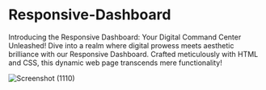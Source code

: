 # Responsive-Dashboard
Introducing the Responsive Dashboard: Your Digital Command Center Unleashed!
Dive into a realm where digital prowess meets aesthetic brilliance with our Responsive Dashboard. 
Crafted meticulously with HTML and CSS, this dynamic web page transcends mere functionality!

![Screenshot (1110)](https://github.com/mahsank111/Responsive-Dashboard/assets/97978224/720bf8ee-60dd-4c44-9b5f-310be66f99be)


